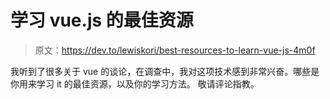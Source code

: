 # 学习 vue.js 的最佳资源

> 原文：<https://dev.to/lewiskori/best-resources-to-learn-vue-js-4m0f>

我听到了很多关于 vue 的谈论，在调查中，我对这项技术感到非常兴奋。哪些是你用来学习 it 的最佳资源，以及你的学习方法。
敬请评论指教。